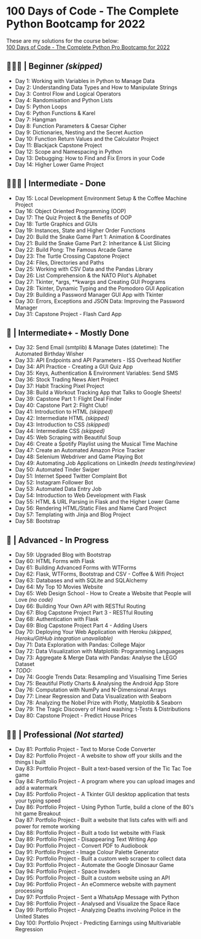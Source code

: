 # 100 Days of Code - The Complete Python Bootcamp for 2022<br>
These are my solutions for the course below:<br>
[100 Days of Code - The Complete Python Pro Bootcamp for 2022](https://www.udemy.com/course/100-days-of-code)

## 👨🏻‍🎓 | Beginner *(skipped)*
- Day 1: Working with Variables in Python to Manage Data
- Day 2: Understanding Data Types and How to Manipulate Strings
- Day 3: Control Flow and Logical Operators
- Day 4: Randomisation and Python Lists
- Day 5: Python Loops
- Day 6: Python Functions & Karel
- Day 7: Hangman
- Day 8: Function Parameters & Caesar Cipher
- Day 9: Dictionaries, Nesting and the Secret Auction
- Day 10: Function Return Values and the Calculator Project
- Day 11: Blackjack Capstone Project
- Day 12: Scope and Namespacing in Python
- Day 13: Debugging: How to Find and Fix Errors in your Code
- Day 14: Higher Lower Game Project

## 🏋🏻‍♂️ | Intermediate - Done
- Day 15: Local Development Environment Setup & the Coffee Machine Project
- Day 16: Object Oriented Programming (OOP)
- Day 17: The Quiz Project & the Benefits of OOP
- Day 18: Turtle Graphics and GUIs
- Day 19: Instances, State and Higher Order Functions
- Day 20: Build the Snake Game Part 1: Animation & Coordinates
- Day 21: Build the Snake Game Part 2: Inheritance & List Slicing
- Day 22: Build Pong: The Famous Arcade Game
- Day 23: The Turtle Crossing Capstone Project
- Day 24: Files, Directories and Paths
- Day 25: Working with CSV Data and the Pandas Library
- Day 26: List Comprehension & the NATO Pilot's Alphabet
- Day 27: Tkinter, *args, **kwargs and Creating GUI Programs
- Day 28: Tkinter, Dynamic Typing and the Pomodoro GUI Application
- Day 29: Building a Password Manager GUI App with Tkinter
- Day 30: Errors, Exceptions and JSON Data: Improving the Password Manager
- Day 31: Capstone Project - Flash Card App

## 💪 | Intermediate+ - Mostly Done
- Day 32: Send Email (smtplib) & Manage Dates (datetime): The Automated Birthday Wisher
- Day 33: API Endpoints and API Parameters - ISS Overhead Notifier
- Day 34: API Practice - Creating a GUI Quiz App
- Day 35: Keys, Authentication & Environment Variables: Send SMS
- Day 36: Stock Trading News Alert Project
- Day 37: Habit Tracking Pixel Project
- Day 38: Build a Workout Tracking App that Talks to Google Sheets!
- Day 39: Capstone Part 1: Flight Deal Finder
- Day 40: Capstone Part 2: Flight Club!
- Day 41: Introduction to HTML *(skipped)*
- Day 42: Intermediate HTML *(skipped)*
- Day 43: Introduction to CSS *(skipped)*
- Day 44: Intermediate CSS *(skipped)*
- Day 45: Web Scraping with Beautiful Soup
- Day 46: Create a Spotify Playlist using the Musical Time Machine
- Day 47: Create an Automated Amazon Price Tracker
- Day 48: Selenium Webdriver and Game Playing Bot
- Day 49: Automating Job Applications on LinkedIn *(needs testing/review)*
- Day 50: Automated Tinder Swiper
- Day 51: Internet Speed Twitter Complaint Bot
- Day 52: Instagram Follower Bot
- Day 53: Automated Data Entry Job
- Day 54: Introduction to Web Development with Flask
- Day 55: HTML & URL Parsing in Flask and the Higher Lower Game
- Day 56: Rendering HTML/Static Files and Name Card Project
- Day 57: Templating with Jinja and Blog Project
- Day 58: Bootstrap

## 🚀 | Advanced - In Progress
- Day 59: Upgraded Blog with Bootstrap
- Day 60: HTML Forms with Flask
- Day 61: Building Advanced Forms with WTForms
- Day 62: Flask, WTForms, Bootstrap and CSV - Coffee & Wifi Project
- Day 63: Databases and with SQLite and SQLAlchemy
- Day 64: My Top 10 Movies Website
- Day 65: Web Design School - How to Create a Website that People will Love *(no code)*
- Day 66: Building Your Own API with RESTful Routing
- Day 67: Blog Capstone Project Part 3 - RESTful Routing
- Day 68: Authentication with Flask
- Day 69: Blog Capstone Project Part 4 - Adding Users
- Day 70: Deploying Your Web Application with Heroku *(skipped, Heroku/GitHub integration unavailable)*
- Day 71: Data Exploration with Pandas: College Major
- Day 72: Data Visualization with Matplotlib: Programming Languages
- Day 73: Aggregate & Merge Data with Pandas: Analyse the LEGO Dataset
- *TODO:*
- Day 74: Google Trends Data: Resampling and Visualising Time Series
- Day 75: Beautiful Plotly Charts & Analysing the Android App Store
- Day 76: Computation with NumPy and N-Dimensional Arrays
- Day 77: Linear Regression and Data Visualization with Seaborn
- Day 78: Analyzing the Nobel Prize with Plotly, Matplotlib & Seaborn
- Day 79: The Tragic Discovery of Hand washing: t-Tests & Distributions
- Day 80: Capstone Project - Predict House Prices

## 👨‍💻 | Professional *(Not started)*
- Day 81: Portfolio Project - Text to Morse Code Converter
- Day 82: Portfolio Project - A website to show off your skills and the things I built
- Day 83: Portfolio Project - Built a text-based version of the Tic Tac Toe game
- Day 84: Portfolio Project - A program where you can upload images and add a watermark
- Day 85: Portfolio Project - A Tkinter GUI desktop application that tests your typing speed
- Day 86: Portfolio Project - Using Python Turtle, build a clone of the 80's hit game Breakout
- Day 87: Portfolio Project - Built a website that lists cafes with wifi and power for remote working
- Day 88: Portfolio Project - Built a todo list website with Flask
- Day 89: Portfolio Project - Disappearing Text Writing App
- Day 90: Portfolio Project - Convert PDF to Audiobook
- Day 91: Portfolio Project - Image Colour Palette Generator
- Day 92: Portfolio Project - Built a custom web scraper to collect data
- Day 93: Portfolio Project - Automate the Google Dinosaur Game
- Day 94: Portfolio Project - Space Invaders
- Day 95: Portfolio Project - Built a custom website using an API
- Day 96: Portfolio Project - An eCommerce website with payment processing
- Day 97: Portfolio Project - Sent a WhatsApp Message with Python
- Day 98: Portfolio Project - Analysed and Visualize the Space Race
- Day 99: Portfolio Project - Analyzing Deaths involving Police in the United States
- Day 100: Portfolio Project - Predicting Earnings using Multivariable Regression